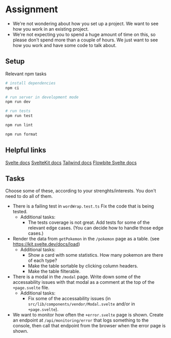 # Assignment

- We're not wondering about how you set up a project.
  We want to see how you work in an existing project.
- We're not expecting you to spend a huge amount of time on this,
  so please don't spend more than a couple of hours.
  We just want to see how you work and have some code to talk about.

## Setup

Relevant npm tasks

```bash
# install dependencies
npm ci

# run server in development mode
npm run dev

# run tests
npm run test

npm run lint

npm run format
```

## Helpful links

[Svelte docs](https://svelte.dev/docs)
[SvelteKit docs](https://kit.svelte.dev/docs)
[Tailwind docs](https://tailwindcss.com/docs)
[Flowbite Svelte docs](https://flowbite-svelte.com/)

## Tasks

Choose some of these, according to your strenghts/interests. You don't need to do all of them.

- There is a failing test in `wordWrap.test.ts` Fix the code that is being tested.
  - Additional tasks:
    - The tests coverage is not great. Add tests for some of the relevant edge cases.
      (You can decide how to handle those edge cases.)
- Render the data from `getPokemon` in the `/pokemon` page as a table.
  (see https://kit.svelte.dev/docs/load)
  - Additional tasks:
    - Show a card with some statistics. How many pokemon are there of each type?
    - Make the table sortable by clicking column headers.
    - Make the table filterable.
- There is a modal in the `/modal` page.
  Write down some of the accessability issues with that modal as a comment at
  the top of the `+page.svelte` file.
  - Additional tasks:
    - Fix some of the accessability issues
      (in `src/lib/components/vendor/Modal.svelte` and/or in `+page.svelte`).
- We want to monitor how often the `+error.svelte` page is shown.
  Create an endpoint at `/api/monitoring/error` that logs something to the console,
  then call that endpoint from the browser when the error page is shown.
